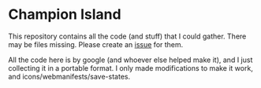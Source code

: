 # Champion Island

This repository contains all the code (and stuff) that I could gather. There may be files missing. Please create an [issue](https://github.com/Google-Doodle/champion-island/issues/new/choose) for them.

All the code here is by google (and whoever else helped make it), and I just collecting it in a portable format.
I only made modifications to make it work, and icons/webmanifests/save-states.
